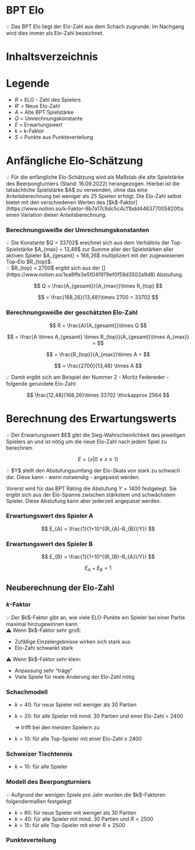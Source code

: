 # BPT Elo

<aside>
💡 Das BPT Elo liegt der Elo-Zahl aus dem Schach zugrunde. Im Nachgang wird dies immer als Elo-Zahl bezeichnet.

</aside>

# Inhaltsverzeichnis

# Legende

- $R$ = ELO - Zahl des Spielers
- $R'$ = Neue Elo-Zahl
- $A$ = Alte BPT Spielstärke
- $Q$ = Umrechnungskonstante
- $E$ = Erwartungswert
- $k$ = k-Faktor
- $S$ = Punkte aus Punkteverteilung

# Anfängliche Elo-Schätzung

<aside>
💡 Für die anfängliche Elo-Schätzung wird als Maßstab die alte Spielstärke des Beerpongturniers (Stand: 16.09.2022) herangezogen. Hierbei ist die tatsächliche Spielstärke $A$ zu verwenden, ohne das eine Anteilsberechnung bei weniger als 25 Spielen erfolgt. Die Elo-Zahl selbst bietet mit den verschiedenen Werten des [$k$-Faktor](https://www.notion.so/k-Faktor-9b7a17c9dc5c4c11bdd446377005820f)s einen Variation dieser Anteilsberechnung.

</aside>

### Berechnungsweiße der Umrechnungskonstanten

<aside>
💡 Die Konstante $Q = 33702$ erechnet sich aus dem Verhältnis der Top-Spielstärke $A_{max} = 13,48$ zur Summe aller der Spielstärken aller aktiven Spieler $A_{gesamt} = 168,26$ multipliziert mit der zugewiesenen Top-Elo $R_{top}$.

</aside>

<aside>
💡 $R_{top} = 2700$  ergibt sich aus der [](https://www.notion.so/1ea9ffe3e5f04f979ef0f59d3502a9d8) Abstufung.

</aside>

$$
Q = \frac{A_{gesamt}}{A_{max}}\times R_{top}
$$

$$
= \frac{168,26}{13,48}\times 2700 = 33702
$$

### Berechnungsweiße der geschätzten Elo-Zahl

$$
R = \frac{A}{A_{gesamt}}\times Q
$$

$$
= \frac{A \times A_{gesamt} \times R_{top}}{A_{gesamt}\times A_{max}} =
$$

$$
= \frac{R_{top}}{A_{max}}\times A =
$$

$$
= \frac{2700}{13,48} \times A
$$

<aside>
💡 Damit ergibt sich am Beispiel der Nummer 2 - Moritz Fedeneder - folgende gerundete Elo-Zahl:

</aside>

$$
\frac{12,48}{168,26}\times 33702 \thickapprox 2564
$$

# Berechnung des Erwartungswerts

<aside>
💡 Der Erwartungswert $E$ gibt die Sieg-Wahrscheinlichkeit des jeweiligen Spielers an und ist nötig um die neue Elo-Zahl nach jedem Spiel zu berechnen.

</aside>

$$
E = \{x|0 \leq x \leq 1\}
$$

<aside>
💡 $Y$ stellt den Abstufungsumfang der Elo-Skala von stark zu schwach dar. Diese kann - wenn notwendig - angepasst werden.

Vorerst wird für das BPT Rating die Abstufung $Y = 1400$ festgelegt. Sie ergibt sich aus der Elo-Spanne zwischen stärkstem und schwächstem Spieler. Diese Abstufung kann aber jederzeit angepasst werden. 

</aside>

### Erwartungswert des Spieler A

$$
E_{A} = \frac{1}{1+10^{(R_{A}-R_{B})/Y}}
$$

### Erwartungswert des Spieler B

$$
E_{B} = \frac{1}{1+10^{(R_{B}-R_{A})/Y}}
$$

$$
E_A + E_B = 1
$$

## Neuberechnung der Elo-Zahl

### $k$-Faktor

<aside>
💡 Der $k$-Faktor gibt an, wie viele ELO-Punkte ein Spieler bei einer Partie maximal hinzugewinnen kann.

</aside>

<aside>
⚠️ Wenn $k$-Faktor sehr groß:

- Zufällige Einzelergebnisse wirken sich stark aus
- Elo-Zahl schwankt stark
</aside>

<aside>
⚠️ Wenn $k$-Faktor sehr klein:

- Anpassung sehr “träge”
- Viele Spiele für reale Änderung der Elo-Zahl nötig
</aside>

### Schachmodell

- $k=40$: für neue Spieler mit weniger als 30 Partien
- $k=20$: für alle Spieler mit mind. 30 Partien und einer Elo-Zahl < 2400
    
    ⇒ trifft bei den meisten Spielern zu
    
- $k = 10$: für alle Top-Spieler mit einer Elo-Zahl ≥ 2400

### Schweizer Tischtennis

- $k=10$: für alle Spieler

### Modell des Beerpongturniers

<aside>
💡 Aufgrund der wenigen Spiele pro Jahr wurden die $k$-Faktoren folgendermaßen festgelegt

</aside>

- $k=60$: für neue Spieler mit weniger als 30 Partien
- $k=40$: für alle Spieler mit mind. 30 Partien und $R < 2500$
- $k = 15$: für alle Top-Spieler mit einer $R \geq 2500$

### Punkteverteilung

<aside>
